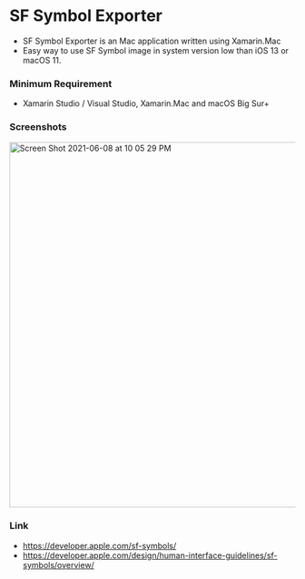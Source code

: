 # SF Symbol Exporter

* SF Symbol Exporter is an Mac application written using Xamarin.Mac
* Easy way to use SF Symbol image in system version low than iOS 13 or macOS 11.

### Minimum Requirement
* Xamarin Studio / Visual Studio, Xamarin.Mac and macOS Big Sur+

### Screenshots
<img width="644" alt="Screen Shot 2021-06-08 at 10 05 29 PM" src="https://user-images.githubusercontent.com/6702274/121199898-e1e56b80-c8a5-11eb-9d37-b1a18173558e.png">


### Link
* https://developer.apple.com/sf-symbols/
* https://developer.apple.com/design/human-interface-guidelines/sf-symbols/overview/
